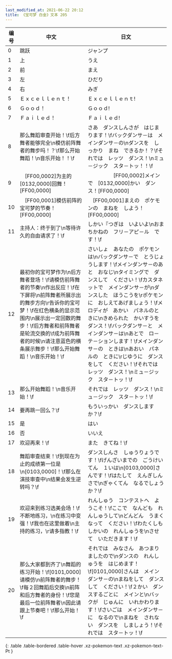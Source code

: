 ```yaml
---
last_modified_at: 2021-06-22 20:12
title: 《宝可梦 白金》文本 205
---
```

| 编号 | 中文 | 日文 |
| ---- | ---- | ---- |
| 0 | 跳跃 | ジャンプ |
| 1 | 上 | うえ |
| 2 | 前 | まえ |
| 3 | 左 | ひだり |
| 4 | 右 | みぎ |
| 5 | Ｅｘｃｅｌｌｅｎｔ！ | Ｅｘｃｅｌｌｅｎｔ! |
| 6 | Ｇｏｏｄ！ | Ｇｏｏｄ! |
| 7 | Ｆａｉｌｅｄ！ | Ｆａｉｌｅｄ! |
| 8 | 那么舞蹈审查开始！\f后方舞者能够完全\n模仿前阵舞者的舞步吗！？\f那么开始舞蹈！\n音乐开始！！\f | さあ　ダンスしんさが　はじまります！\fバックダンサ－は　メインダンサ－の\nダンスを　しっかり　まね　できるか！？\fそれでは　レッツ　ダンス！\nミュ－ジック　スタ－トッ！！\f |
| 9 | 　[FF00,0002]为主的[0132,0000]回舞！[FF00,0000] | 　　　　　[FF00,0002]メインで　[0132,0000]かい　ダンス！[FF00,0000] |
| 10 | 　[FF00,0001]模仿前阵的宝可梦的节奏！[FF00,0000] | 　[FF00,0001]まえの　ポケモンの　まねを　しよう！[FF00,0000] |
| 11 | 主持人：终于到了\n等待许久的自由请求了！\f | しかい『つぎは　いよいよ\nおまちかねの　フリ－アピ－ル　です！\f |
| 12 | 最初你的宝可梦作为\n后方舞者登场！\f请模仿前阵舞者的节奏\n作出反应！\f在下屏将\n前阵舞者所展示出的舞步方向\r告诉你的宝可梦！\f在红色横条的显示范围内\n展示出一定回数的舞步！\f后方舞者和前阵舞者是轮流交换的\f成为前阵舞者的时候\n请注意蓝色的横条展示舞步！\f那么开始舞蹈！\n音乐开始！\f | さいしょ　あなたの　ポケモンは\nバックダンサ－で　とうじょうします！\fメインダンサ－のあと　おなじ\nタイミングで　ダンスして　ください！\fカスタネットで　メインダンサ－が\nダンスした　ほうこうを\rポケモンに　おしえてあげましょう！\fメロディが　あかい　パネルのときに\nきめられた　かいすうを　ダンス！\fバックダンサ－と　メインダンサ－は\nあとで　ロ－テ－ションします！\fメインダンサ－の　ときは\nあおい　パネルの　ときに\rじゆうに　ダンスをして　ください！\fそれでは　レッツ　ダンス！\nミュ－ジック　スタ－トッ！\f |
| 13 | 那么开始舞蹈！\n音乐开始！\f | それでは　レッツ　ダンス！\nミュ－ジック　スタ－トッ！\f |
| 14 | 要再跳一回么？\f | もういっかい　ダンスしますか？\f |
| 15 | 是 | はい |
| 16 | 否 | いいえ |
| 17 | 欢迎再来！\f | また　きてね！\f |
| 18 | 舞蹈审查结束！\f到现在为止的成绩第一位是\n[0103,0000]！\f那么在演技审查中\n结果会发生逆转吗？\f | ダンスしんさ　しゅうりょうです！\fげんざいまでの　ごうけいてん　１いは\n[0103,0000]さんです！\fはたして　えんぎしんさで\nぎゃくてん　なるでしょうか？\f |
| 19 | 欢迎来到练习选美会场！\f不断地练习，\n在练习中变强！\f我也在这里做着\n主持的练习，\r请多指教！\f | れんしゅう　コンテストへ　ようこそ！\fここで　なんども　れんしゅうして\nどんどん　うまく　なって　ください！\fわたくしも　しかいの　れんしゅうを\nさせて　いただきます！\f |
| 20 | 那么大家都到齐了\n舞蹈的练习开始！\f[0101,0000]请模仿\n前阵舞者的舞步！\f每２回舞蹈后交换\n前阵和后方舞者的身份！\f您是最后一位前阵舞者\n因此请跟上节奏吧！\f那么开始！\f | それでは　みなさん　あつまりましたので\nダンスの　れんしゅうを　はじめます！\f[0101,0000]さんは　メインダンサ－の\nまねをして　ダンスして　ください！\f２かい　ダンスするごとに　メインと\nバックが　じゅんに　いれかわります！\fさいごは　メインダンサ－に　なるので\nまねを　されない　ダンスを　しましょう！\fそれでは　スタ－トッ！\f |
{: .table .table-bordered .table-hover .xz-pokemon-text .xz-pokemon-text-Pt }